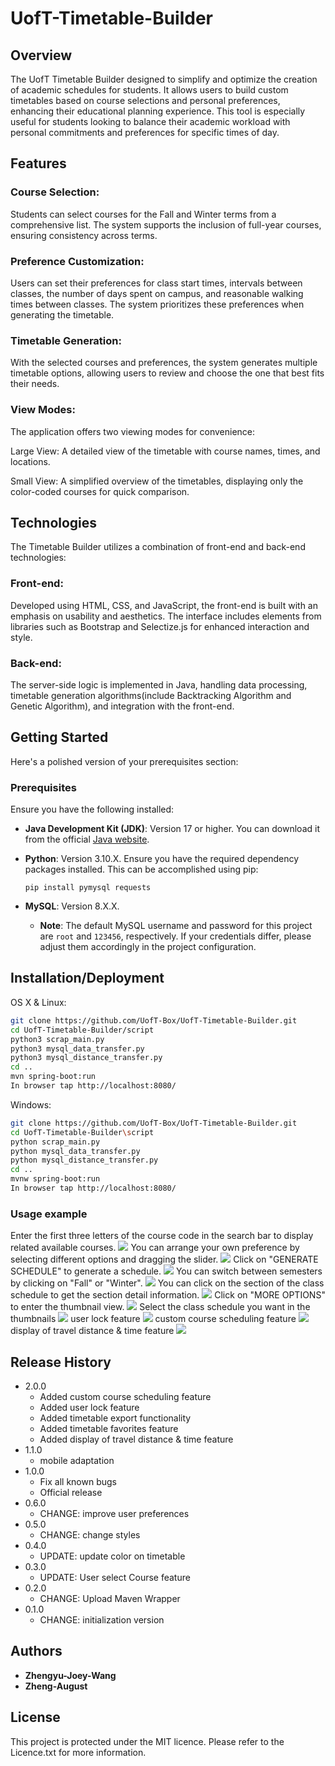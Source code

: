 # UofT-Timetable-Builder
## Overview
The UofT Timetable Builder designed to simplify and optimize the creation of academic schedules for students. It allows users to build custom timetables based on course selections and personal preferences, enhancing their educational planning experience. This tool is especially useful for students looking to balance their academic workload with personal commitments and preferences for specific times of day.

## Features
### Course Selection: 
Students can select courses for the Fall and Winter terms from a comprehensive list. The system supports the inclusion of full-year courses, ensuring consistency across terms.

### Preference Customization: 
Users can set their preferences for class start times, intervals between classes, the number of days spent on campus, and reasonable walking times between classes. The system prioritizes these preferences when generating the timetable.

### Timetable Generation: 
With the selected courses and preferences, the system generates multiple timetable options, allowing users to review and choose the one that best fits their needs.

### View Modes: 
The application offers two viewing modes for convenience:

Large View: A detailed view of the timetable with course names, times, and locations.

Small View: A simplified overview of the timetables, displaying only the color-coded courses for quick comparison.

## Technologies
The Timetable Builder utilizes a combination of front-end and back-end technologies:

### Front-end: 
Developed using HTML, CSS, and JavaScript, the front-end is built with an emphasis on usability and aesthetics. The interface includes elements from libraries such as Bootstrap and Selectize.js for enhanced interaction and style.

### Back-end: 
The server-side logic is implemented in Java, handling data processing, timetable generation algorithms(include Backtracking Algorithm and Genetic Algorithm), and integration with the front-end.

## Getting Started

Here's a polished version of your prerequisites section:

### Prerequisites
Ensure you have the following installed:

+ **Java Development Kit (JDK)**: Version 17 or higher. You can download it from the official [Java website](https://www.oracle.com/java/technologies/javase-jdk17-downloads.html).

+ **Python**: Version 3.10.X. Ensure you have the required dependency packages installed. This can be accomplished using pip:
  ```
  pip install pymysql requests
  ```

+ **MySQL**: Version 8.X.X. 
  + **Note**: The default MySQL username and password for this project are `root` and `123456`, respectively. If your credentials differ, please adjust them accordingly in the project configuration.

## Installation/Deployment
OS X & Linux:
```sh
git clone https://github.com/UofT-Box/UofT-Timetable-Builder.git
cd UofT-Timetable-Builder/script
python3 scrap_main.py
python3 mysql_data_transfer.py
python3 mysql_distance_transfer.py
cd ..
mvn spring-boot:run
In browser tap http://localhost:8080/
```
Windows:
```sh
git clone https://github.com/UofT-Box/UofT-Timetable-Builder.git
cd UofT-Timetable-Builder\script
python scrap_main.py
python mysql_data_transfer.py
python mysql_distance_transfer.py
cd ..
mvnw spring-boot:run
In browser tap http://localhost:8080/
```

### Usage example
Enter the first three letters of the course code in the search bar to display related available courses.
![](https://github.com/UofT-Box/image/tree/master/timetable_builder/timetablebuilder1.png?raw=true)
You can arrange your own preference by selecting different options and dragging the slider.
![](https://github.com/UofT-Box/image/blob/master/timetable_builder/timetablebuilder2.png?raw=true)
Click on "GENERATE SCHEDULE" to generate a schedule.
![](https://github.com/UofT-Box/image/blob/master/timetable_builder/timetablebuilder3.png?raw=true)
You can switch between semesters by clicking on "Fall" or "Winter".
![](https://github.com/UofT-Box/image/blob/master/timetable_builder/timetablebuilder4.png?raw=true)
You can click on the section of the class schedule to get the section detail information.
![](https://github.com/UofT-Box/image/blob/master/timetable_builder/timetablebuilder5.png?raw=true)
Click on "MORE OPTIONS" to enter the thumbnail view.
![](https://github.com/UofT-Box/image/blob/master/timetable_builder/timetablebuilder6.png?raw=true)
Select the class schedule you want in the thumbnails
![](https://github.com/UofT-Box/image/blob/master/timetable_builder/timetablebuilder7.png?raw=true)
user lock feature
![](https://github.com/UofT-Box/image/blob/master/timetable_builder/timetablebuilder8.png?raw=true)
custom course scheduling feature
![](https://github.com/UofT-Box/image/blob/master/timetable_builder/timetablebuilder9.png?raw=true)
display of travel distance & time feature
![](https://github.com/UofT-Box/image/blob/master/timetable_builder/timetablebuilder10.png?raw=true)

## Release History
* 2.0.0
    * Added custom course scheduling feature
    * Added user lock feature
    * Added timetable export functionality
    * Added timetable favorites feature
    * Added display of travel distance & time feature
* 1.1.0
    * mobile adaptation
* 1.0.0
    * Fix all known bugs
    * Official release
* 0.6.0
    * CHANGE: improve user preferences
* 0.5.0
    * CHANGE: change styles
* 0.4.0
    * UPDATE: update color on timetable
* 0.3.0
    * UPDATE: User select Course feature
* 0.2.0
    * CHANGE: Upload Maven Wrapper
* 0.1.0
    * CHANGE: initialization version

## Authors

* **Zhengyu-Joey-Wang**
* **Zheng-August**


## License
This project is protected under the MIT licence. Please refer to the Licence.txt for more information.